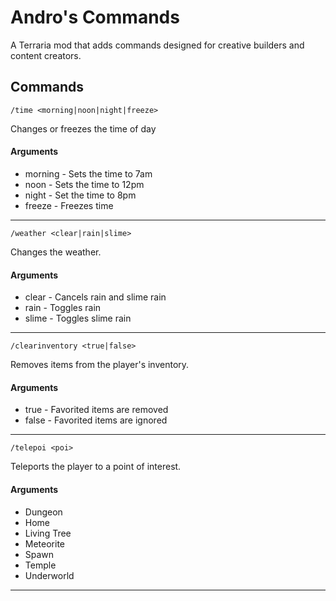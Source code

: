 # Andro's Commands
A Terraria mod that adds commands designed for creative builders and content creators.



## Commands

```
/time <morning|noon|night|freeze>
```
Changes or freezes the time of day

#### Arguments
- morning - Sets the time to 7am
- noon - Sets the time to 12pm
- night - Set the time to 8pm
- freeze - Freezes time
---

```
/weather <clear|rain|slime>
```
Changes the weather.

#### Arguments
- clear - Cancels rain and slime rain
- rain - Toggles rain
- slime - Toggles slime rain
---

```
/clearinventory <true|false>
```
Removes items from the player's inventory.

#### Arguments
- true - Favorited items are removed
- false - Favorited items are ignored
---

```
/telepoi <poi>
```
Teleports the player to a point of interest.

#### Arguments
- Dungeon
- Home
- Living Tree
- Meteorite
- Spawn
- Temple
- Underworld
---